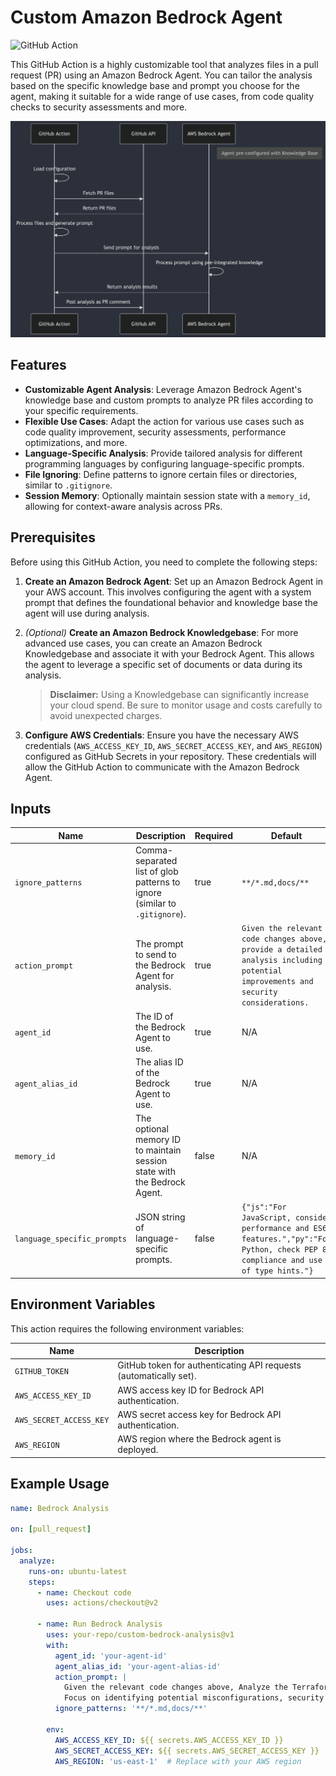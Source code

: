 # Custom Amazon Bedrock Agent

![GitHub Action](https://img.shields.io/badge/Custom%20Bedrock%20Analysis-blue)

This GitHub Action is a highly customizable tool that analyzes files in a pull request (PR) using an Amazon Bedrock Agent. You can tailor the analysis based on the specific knowledge base and prompt you choose for the agent, making it suitable for a wide range of use cases, from code quality checks to security assessments and more.

![sequence diagram](docs/sequence_diagram.png)

## Features

- **Customizable Agent Analysis**: Leverage Amazon Bedrock Agent's knowledge base and custom prompts to analyze PR files according to your specific requirements.
- **Flexible Use Cases**: Adapt the action for various use cases such as code quality improvement, security assessments, performance optimizations, and more.
- **Language-Specific Analysis**: Provide tailored analysis for different programming languages by configuring language-specific prompts.
- **File Ignoring**: Define patterns to ignore certain files or directories, similar to `.gitignore`.
- **Session Memory**: Optionally maintain session state with a `memory_id`, allowing for context-aware analysis across PRs.

## Prerequisites

Before using this GitHub Action, you need to complete the following steps:

1. **Create an Amazon Bedrock Agent**: Set up an Amazon Bedrock Agent in your AWS account. This involves configuring the agent with a system prompt that defines the foundational behavior and knowledge base the agent will use during analysis.
   
2. *(Optional)* **Create an Amazon Bedrock Knowledgebase**: For more advanced use cases, you can create an Amazon Bedrock Knowledgebase and associate it with your Bedrock Agent. This allows the agent to leverage a specific set of documents or data during its analysis.

   > **Disclaimer:** Using a Knowledgebase can significantly increase your cloud spend. Be sure to monitor usage and costs carefully to avoid unexpected charges.

3. **Configure AWS Credentials**: Ensure you have the necessary AWS credentials (`AWS_ACCESS_KEY_ID`, `AWS_SECRET_ACCESS_KEY`, and `AWS_REGION`) configured as GitHub Secrets in your repository. These credentials will allow the GitHub Action to communicate with the Amazon Bedrock Agent.

## Inputs

| Name                      | Description                                                                     | Required | Default                                                                                       |
|---------------------------|---------------------------------------------------------------------------------|----------|-----------------------------------------------------------------------------------------------|
| `ignore_patterns`         | Comma-separated list of glob patterns to ignore (similar to `.gitignore`).      | true     | `**/*.md,docs/**`                                                                             |
| `action_prompt`           | The prompt to send to the Bedrock Agent for analysis.                           | true     | `Given the relevant code changes above, provide a detailed analysis including potential improvements and security considerations.` |
| `agent_id`                | The ID of the Bedrock Agent to use.                                             | true     | N/A                                                                                           |
| `agent_alias_id`          | The alias ID of the Bedrock Agent to use.                                       | true     | N/A                                                                                           |
| `memory_id`               | The optional memory ID to maintain session state with the Bedrock Agent.        | false    | N/A                                                                                           |
| `language_specific_prompts`| JSON string of language-specific prompts.                                      | false    | `{"js":"For JavaScript, consider performance and ES6+ features.","py":"For Python, check PEP 8 compliance and use of type hints."}` |

## Environment Variables

This action requires the following environment variables:

| Name           | Description                                                       |
|----------------|-------------------------------------------------------------------|
| `GITHUB_TOKEN` | GitHub token for authenticating API requests (automatically set). |
| `AWS_ACCESS_KEY_ID` | AWS access key ID for Bedrock API authentication.            |
| `AWS_SECRET_ACCESS_KEY` | AWS secret access key for Bedrock API authentication.    |
| `AWS_REGION`   | AWS region where the Bedrock agent is deployed.                   |

## Example Usage

```yaml
name: Bedrock Analysis

on: [pull_request]

jobs:
  analyze:
    runs-on: ubuntu-latest
    steps:
      - name: Checkout code
        uses: actions/checkout@v2

      - name: Run Bedrock Analysis
        uses: your-repo/custom-bedrock-analysis@v1
        with:
          agent_id: 'your-agent-id'
          agent_alias_id: 'your-agent-alias-id'
          action_prompt: |
            Given the relevant code changes above, Analyze the Terraform configuration changes provided. 
            Focus on identifying potential misconfigurations, security vulnerabilities, and improvements in resource optimization.
          ignore_patterns: '**/*.md,docs/**'
          
        env:
          AWS_ACCESS_KEY_ID: ${{ secrets.AWS_ACCESS_KEY_ID }}
          AWS_SECRET_ACCESS_KEY: ${{ secrets.AWS_SECRET_ACCESS_KEY }}
          AWS_REGION: 'us-east-1'  # Replace with your AWS region
